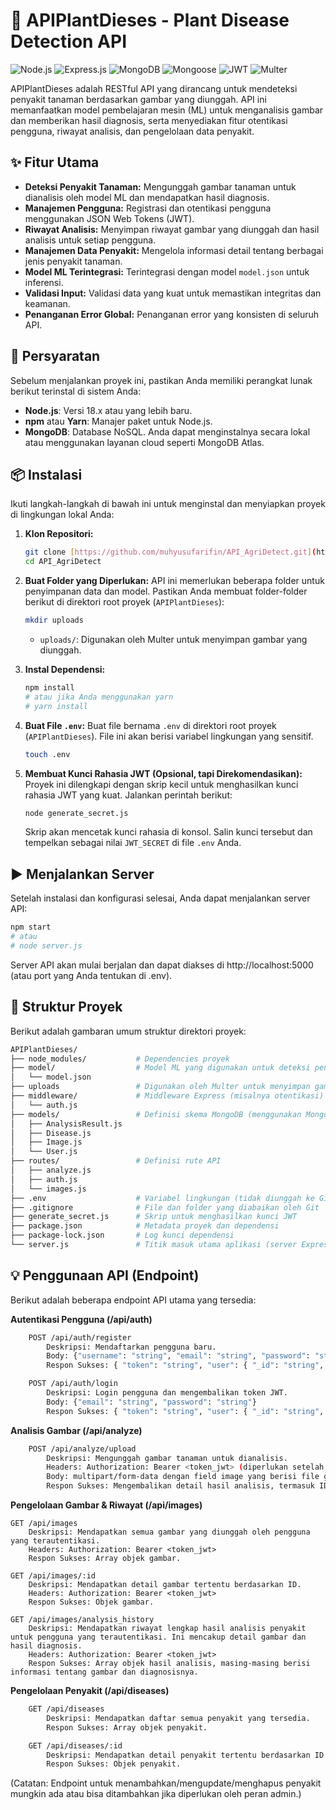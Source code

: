# 🌱 APIPlantDieses - Plant Disease Detection API

![Node.js](https://img.shields.io/badge/Node.js-18.x-green?style=for-the-badge&logo=nodedotjs)
![Express.js](https://img.shields.io/badge/Express.js-4.x-blue?style=for-the-badge&logo=express)
![MongoDB](https://img.shields.io/badge/MongoDB-7.x-green?style=for-the-badge&logo=mongodb)
![Mongoose](https://img.shields.io/badge/Mongoose-7.x-red?style=for-the-badge&logo=mongoose)
![JWT](https://img.shields.io/badge/JWT-Authentication-orange?style=for-the-badge&logo=json-web-tokens)
![Multer](https://img.shields.io/badge/Multer-File%20Uploads-lightgrey?style=for-the-badge&logo=multer)

APIPlantDieses adalah RESTful API yang dirancang untuk mendeteksi penyakit tanaman berdasarkan gambar yang diunggah. API ini memanfaatkan model pembelajaran mesin (ML) untuk menganalisis gambar dan memberikan hasil diagnosis, serta menyediakan fitur otentikasi pengguna, riwayat analisis, dan pengelolaan data penyakit.

## ✨ Fitur Utama

* **Deteksi Penyakit Tanaman:** Mengunggah gambar tanaman untuk dianalisis oleh model ML dan mendapatkan hasil diagnosis.
* **Manajemen Pengguna:** Registrasi dan otentikasi pengguna menggunakan JSON Web Tokens (JWT).
* **Riwayat Analisis:** Menyimpan riwayat gambar yang diunggah dan hasil analisis untuk setiap pengguna.
* **Manajemen Data Penyakit:** Mengelola informasi detail tentang berbagai jenis penyakit tanaman.
* **Model ML Terintegrasi:** Terintegrasi dengan model `model.json` untuk inferensi.
* **Validasi Input:** Validasi data yang kuat untuk memastikan integritas dan keamanan.
* **Penanganan Error Global:** Penanganan error yang konsisten di seluruh API.

## 🚀 Persyaratan

Sebelum menjalankan proyek ini, pastikan Anda memiliki perangkat lunak berikut terinstal di sistem Anda:

* **Node.js**: Versi 18.x atau yang lebih baru.
* **npm** atau **Yarn**: Manajer paket untuk Node.js.
* **MongoDB**: Database NoSQL. Anda dapat menginstalnya secara lokal atau menggunakan layanan cloud seperti MongoDB Atlas.

## 📦 Instalasi

Ikuti langkah-langkah di bawah ini untuk menginstal dan menyiapkan proyek di lingkungan lokal Anda:

1.  **Klon Repositori:**
    ```bash
    git clone [https://github.com/muhyusufarifin/API_AgriDetect.git](https://github.com/muhyusufarifin/API_AgriDetect.git)
    cd API_AgriDetect
    ```

2.  **Buat Folder yang Diperlukan:**
    API ini memerlukan beberapa folder untuk penyimpanan data dan model. Pastikan Anda membuat folder-folder berikut di direktori root proyek (`APIPlantDieses`):

    ```bash
    mkdir uploads
    ```
    * `uploads/`: Digunakan oleh Multer untuk menyimpan gambar yang diunggah.

3.  **Instal Dependensi:**
    ```bash
    npm install
    # atau jika Anda menggunakan yarn
    # yarn install
    ```

4.  **Buat File `.env`:**
    Buat file bernama `.env` di direktori root proyek (`APIPlantDieses`). File ini akan berisi variabel lingkungan yang sensitif.

    ```bash
    touch .env
    ```
    
5.  **Membuat Kunci Rahasia JWT (Opsional, tapi Direkomendasikan):**
    Proyek ini dilengkapi dengan skrip kecil untuk menghasilkan kunci rahasia JWT yang kuat. Jalankan perintah berikut:

    ```bash
    node generate_secret.js
    ```
    Skrip akan mencetak kunci rahasia di konsol. Salin kunci tersebut dan tempelkan sebagai nilai `JWT_SECRET` di file `.env` Anda.

## ▶️ Menjalankan Server

Setelah instalasi dan konfigurasi selesai, Anda dapat menjalankan server API:

```bash
npm start
# atau
# node server.js
```

Server API akan mulai berjalan dan dapat diakses di http://localhost:5000 (atau port yang Anda tentukan di .env).

## 📁 Struktur Proyek

Berikut adalah gambaran umum struktur direktori proyek:
```bash
APIPlantDieses/
├── node_modules/           # Dependencies proyek
├── model/                  # Model ML yang digunakan untuk deteksi penyakit
│   └── model.json
├── uploads                 # Digunakan oleh Multer untuk menyimpan gambar yang diunggah. 
├── middleware/             # Middleware Express (misalnya otentikasi)
│   └── auth.js
├── models/                 # Definisi skema MongoDB (menggunakan Mongoose)
│   ├── AnalysisResult.js
│   ├── Disease.js
│   ├── Image.js
│   └── User.js
├── routes/                 # Definisi rute API
│   ├── analyze.js
│   ├── auth.js
│   └── images.js
├── .env                    # Variabel lingkungan (tidak diunggah ke Git)
├── .gitignore              # File dan folder yang diabaikan oleh Git
├── generate_secret.js      # Skrip untuk menghasilkan kunci JWT
├── package.json            # Metadata proyek dan dependensi
├── package-lock.json       # Log kunci dependensi
└── server.js               # Titik masuk utama aplikasi (server Express)
```

## 💡 Penggunaan API (Endpoint)

Berikut adalah beberapa endpoint API utama yang tersedia: 

**Autentikasi Pengguna (/api/auth)**
```bash
    POST /api/auth/register
        Deskripsi: Mendaftarkan pengguna baru.
        Body: {"username": "string", "email": "string", "password": "string"}
        Respon Sukses: { "token": "string", "user": { "_id": "string", "username": "string", "email": "string" } }

    POST /api/auth/login
        Deskripsi: Login pengguna dan mengembalikan token JWT.
        Body: {"email": "string", "password": "string"}
        Respon Sukses: { "token": "string", "user": { "_id": "string", "username": "string", "email": "string" } }
```

**Analisis Gambar (/api/analyze)**
```bash
    POST /api/analyze/upload
        Deskripsi: Mengunggah gambar tanaman untuk dianalisis.
        Headers: Authorization: Bearer <token_jwt> (diperlukan setelah login)
        Body: multipart/form-data dengan field image yang berisi file gambar.
        Respon Sukses: Mengembalikan detail hasil analisis, termasuk ID gambar, ID pengguna, hasil diagnosis, dan detail lainnya.
```

**Pengelolaan Gambar & Riwayat (/api/images)**

    GET /api/images
        Deskripsi: Mendapatkan semua gambar yang diunggah oleh pengguna yang terautentikasi.
        Headers: Authorization: Bearer <token_jwt>
        Respon Sukses: Array objek gambar.
        
    GET /api/images/:id
        Deskripsi: Mendapatkan detail gambar tertentu berdasarkan ID.
        Headers: Authorization: Bearer <token_jwt>
        Respon Sukses: Objek gambar.
        
    GET /api/images/analysis_history
        Deskripsi: Mendapatkan riwayat lengkap hasil analisis penyakit untuk pengguna yang terautentikasi. Ini mencakup detail gambar dan hasil diagnosis.
        Headers: Authorization: Bearer <token_jwt>
        Respon Sukses: Array objek hasil analisis, masing-masing berisi informasi tentang gambar dan diagnosisnya.

**Pengelolaan Penyakit (/api/diseases)**
```bash
    GET /api/diseases
        Deskripsi: Mendapatkan daftar semua penyakit yang tersedia.
        Respon Sukses: Array objek penyakit.

    GET /api/diseases/:id
        Deskripsi: Mendapatkan detail penyakit tertentu berdasarkan ID.
        Respon Sukses: Objek penyakit.
```
(Catatan: Endpoint untuk menambahkan/mengupdate/menghapus penyakit mungkin ada atau bisa ditambahkan jika diperlukan oleh peran admin.)

